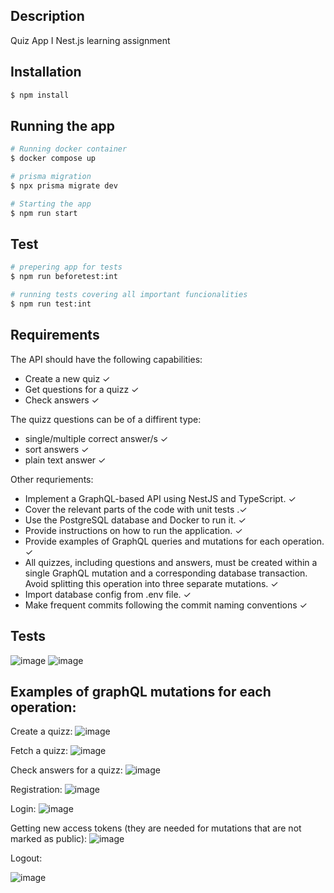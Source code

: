 
## Description
Quiz App I Nest.js learning assignment

## Installation

```bash
$ npm install
```

## Running the app

```bash
# Running docker container
$ docker compose up

# prisma migration
$ npx prisma migrate dev

# Starting the app
$ npm run start
```

## Test

```bash
# prepering app for tests
$ npm run beforetest:int

# running tests covering all important funcionalities
$ npm run test:int

```

## Requirements
The API should have the following capabilities:
  - Create a new quiz ✓
  - Get questions for a quizz ✓
  - Check answers ✓

The quizz questions can be of a diffirent type:
  - single/multiple correct answer/s ✓
  - sort answers ✓
  - plain text answer ✓

Other requriements:
  - Implement a GraphQL-based API using NestJS and TypeScript. ✓
  - Cover the relevant parts of the code with unit tests .✓
  - Use the PostgreSQL database and Docker to run it. ✓
  - Provide instructions on how to run the application. ✓
  - Provide examples of GraphQL queries and mutations for each operation. ✓
  - All quizzes, including questions and answers, must be created within a single GraphQL mutation and a corresponding database transaction. Avoid splitting this operation into three separate mutations. ✓
  - Import database config from .env file. ✓
  - Make frequent commits following the commit naming conventions ✓


## Tests
![image](https://github.com/wojtekswietojanski/QuizzApp/assets/125148871/5554a93c-00d4-4dd8-8ea7-71bb0abd3526)
![image](https://github.com/wojtekswietojanski/QuizzApp/assets/125148871/fb7e22eb-0cda-4703-8ce9-a26af66e104d)


## Examples of graphQL mutations for each operation:
Create a quizz:
![image](https://github.com/wojtekswietojanski/QuizzApp/assets/125148871/7b4779da-c25d-4503-b517-18d0596f70c6)

Fetch a quizz:
![image](https://github.com/wojtekswietojanski/QuizzApp/assets/125148871/b10563f1-ca96-44c8-bdce-54ab4bb353bd)

Check answers for a quizz:
![image](https://github.com/wojtekswietojanski/QuizzApp/assets/125148871/90d64d8b-c881-4f90-bb45-5b40e0e07a9b)

Registration:
![image](https://github.com/wojtekswietojanski/QuizzApp/assets/125148871/996906b0-f125-426c-8079-30b02fcc2ffd)

Login:
![image](https://github.com/wojtekswietojanski/QuizzApp/assets/125148871/4a96922f-173a-44c1-aeaf-22ff9585d86d)

Getting new access tokens (they are needed for mutations that are not marked as public):
![image](https://github.com/wojtekswietojanski/QuizzApp/assets/125148871/ecc833cd-65e6-4517-b3d1-173293296e94)

Logout:

![image](https://github.com/wojtekswietojanski/QuizzApp/assets/125148871/4174e7d8-eec7-4a60-9369-f07db5a71821)


